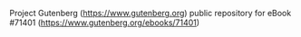 Project Gutenberg (https://www.gutenberg.org) public repository
for eBook #71401 (https://www.gutenberg.org/ebooks/71401)
